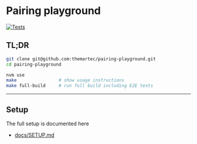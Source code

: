 # Pairing playground

[![Tests](https://github.com/themartec/pairing-playground/actions/workflows/tests.yml/badge.svg)](https://github.com/themartec/pairing-playground/actions/workflows/tests.yml)

## TL;DR

```sh
git clone git@github.com:themartec/pairing-playground.git
cd pairing-playground

nvm use
make                # show usage instructions
make full-build     # run full build including E2E tests
```

---

## Setup

The full setup is documented here

- [docs/SETUP.md](docs/SETUP.md)
